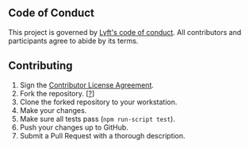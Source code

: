 ## Code of Conduct

This project is governed by [Lyft's code of conduct](https://github.com/lyft/code-of-conduct). All contributors and participants agree to abide by its terms.

## Contributing

1. Sign the [Contributor License Agreement](https://oss.lyft.com/cla).
2. Fork the repository. [[?](https://help.github.com/articles/fork-a-repo/)]
3. Clone the forked repository to your workstation.
4. Make your changes.
5. Make sure all tests pass (`npm run-script test`).
6. Push your changes up to GitHub.
7. Submit a Pull Request with a thorough description.
